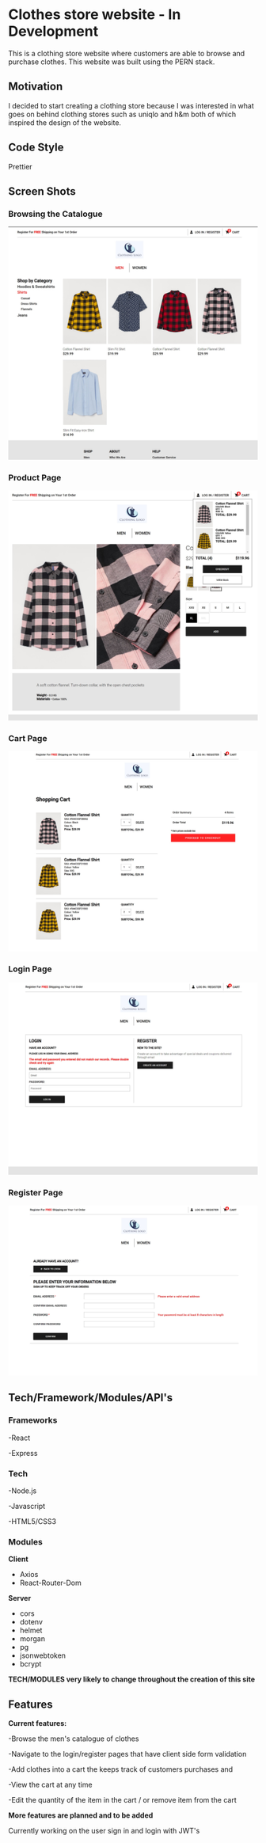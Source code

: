 # Clothes store website - In Development

This is a clothing store website where customers are able to browse and purchase clothes. This website was built using the PERN stack.

## Motivation

I decided to start creating a clothing store because I was interested in what goes on behind clothing stores such as uniqlo and h&m both of which inspired the design of the website.

## Code Style

Prettier

## Screen Shots

### Browsing the Catalogue

![](Images/Shop-by-Category.jpg)

### Product Page

![](Images/Product.jpg)

### Cart Page

![](Images/Cart.jpg)

### Login Page

![](Images/Login.jpg)

### Register Page

![](Images/Register.jpg)

## Tech/Framework/Modules/API's

### Frameworks

-React

-Express

### Tech

-Node.js

-Javascript

-HTML5/CSS3

### Modules

**Client**

- Axios
- React-Router-Dom

**Server**

- cors
- dotenv
- helmet
- morgan
- pg
- jsonwebtoken
- bcrypt

**TECH/MODULES very likely to change throughout the creation of this site**

## Features

**Current features:**

-Browse the men's catalogue of clothes

-Navigate to the login/register pages that have client side form validation

-Add clothes into a cart the keeps track of customers purchases and

-View the cart at any time

-Edit the quantity of the item in the cart / or remove item from the cart

**More features are planned and to be added**

Currently working on the user sign in and login with JWT's
